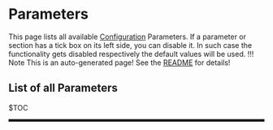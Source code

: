# Parameters
This page lists all available [Configuration](../Configuration) Parameters.
If a parameter or section has a tick box on its left side, you can disable it.
In such case the functionality gets disabled respectively the default values will be used.
!!! Note
    This is an auto-generated page! See the [README](https://github.com/jomjol/AI-on-the-edge-device-docs/blob/main/README.md) for details!
## List of all Parameters
$TOC
<hr style="border:2px solid">